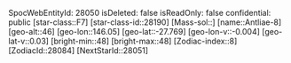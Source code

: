 ﻿---
location: [-27.769,146.05,46]
type: Station
tags:
- astro/Star

---
SpocWebEntityId: 28050
isDeleted: false
isReadOnly: false
confidential: public
[star-class::F7]
[star-class-id::28190]
[Mass-sol::]
[name::Antliae-8]
[geo-alt::46]
[geo-lon::146.05]
[geo-lat::-27.769]
[geo-lon-v::-0.004]
[geo-lat-v::0.03]
[bright-min::48]
[bright-max::48]
[Zodiac-index::8]
[ZodiacId::28084]
[NextStarId::28051]

